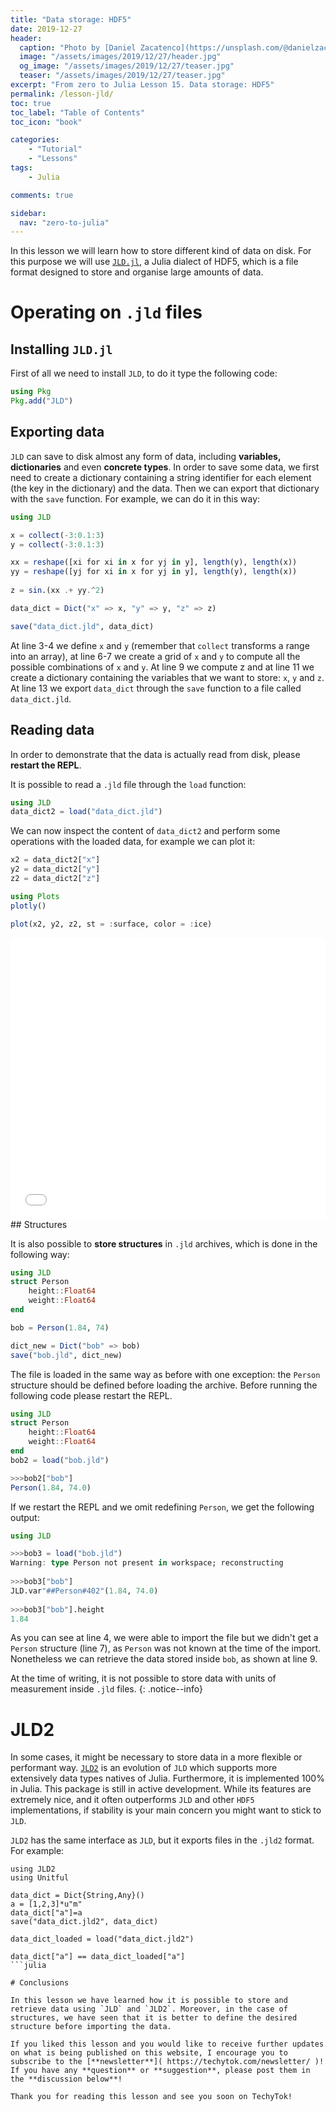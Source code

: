 ```yaml
---
title: "Data storage: HDF5"
date: 2019-12-27
header:
  caption: "Photo by [Daniel Zacatenco](https://unsplash.com/@danielzacatenco) on [Unsplash](https://unsplash.com/)"
  image: "/assets/images/2019/12/27/header.jpg"
  og_image: "/assets/images/2019/12/27/teaser.jpg"
  teaser: "/assets/images/2019/12/27/teaser.jpg"
excerpt: "From zero to Julia Lesson 15. Data storage: HDF5"
permalink: /lesson-jld/
toc: true
toc_label: "Table of Contents"
toc_icon: "book"

categories:
    - "Tutorial"
    - "Lessons"
tags:
    - Julia

comments: true

sidebar:
  nav: "zero-to-julia"
---
```


In this lesson we will learn how to store different kind of data on disk. For this purpose we will use [`JLD.jl`](https://github.com/JuliaIO/JLD.jl), a Julia dialect of HDF5, which is a file format designed to store and organise large amounts of data. 

# Operating on `.jld` files

## Installing `JLD.jl`

First of all we need to install `JLD`, to do it type the following code:

```julia
using Pkg
Pkg.add("JLD")
```

## Exporting data

`JLD` can save to disk almost any form of data, including **variables, dictionaries** and even **concrete types**. In order to save some data, we first need to create a dictionary containing a string identifier for each element (the key in the dictionary) and the data. Then we can export that dictionary with the `save` function. For example, we can do it in this way:

```julia
using JLD

x = collect(-3:0.1:3)
y = collect(-3:0.1:3)

xx = reshape([xi for xi in x for yj in y], length(y), length(x))
yy = reshape([yj for xi in x for yj in y], length(y), length(x))
                                
z = sin.(xx .+ yy.^2)

data_dict = Dict("x" => x, "y" => y, "z" => z)

save("data_dict.jld", data_dict)
```

At line 3-4 we define `x` and `y` (remember that `collect` transforms a range into an array), at line 6-7 we create a grid of `x` and `y` to compute all the possible combinations of `x` and `y`. At line 9 we compute z and at line 11 we create a dictionary containing the variables that we want to store: `x`, `y` and `z`. At line 13 we export `data_dict` through the `save`  function to a file called `data_dict.jld`. 

## Reading data

In order to demonstrate that the data is actually read from disk, please **restart the REPL**.

It is possible to read a `.jld` file through the `load` function:

```julia
using JLD
data_dict2 = load("data_dict.jld")
```

We can now inspect the content of `data_dict2` and perform some operations with the loaded data, for example we can plot it:

```julia
x2 = data_dict2["x"]
y2 = data_dict2["y"]
z2 = data_dict2["z"]

using Plots
plotly()

plot(x2, y2, z2, st = :surface, color = :ice)
```

<iframe width="100%" height="450px" frameborder="0" scrolling="no" src="/assets/images/2019/12/27/img1.html"></iframe>
## Structures

It is also possible to **store structures** in `.jld` archives, which is done in the following way:

```julia
using JLD
struct Person
    height::Float64
    weight::Float64
end

bob = Person(1.84, 74)

dict_new = Dict("bob" => bob)
save("bob.jld", dict_new)
```

The file is loaded in the same way as before with one exception: the `Person` structure should be defined before loading the archive. Before running the following code please restart the REPL.

```julia
using JLD
struct Person
    height::Float64
    weight::Float64
end
bob2 = load("bob.jld")

>>>bob2["bob"]
Person(1.84, 74.0)
```

If we restart the REPL and we omit redefining `Person`, we get the following output:

```julia
using JLD

>>>bob3 = load("bob.jld")
Warning: type Person not present in workspace; reconstructing
    
>>>bob3["bob"]
JLD.var"##Person#402"(1.84, 74.0)
    
>>>bob3["bob"].height
1.84
```

As you can see at line 4, we were able to import the file but we didn't get a `Person` structure (line 7), as `Person` was not known at the time of the import. Nonetheless we can retrieve the data stored inside `bob`, as shown at line 9. 

At the time of writing, it is not possible to store data with units of measurement inside `.jld` files. 
{: .notice--info}

# JLD2
In some cases, it might be necessary to store data in a more flexible or performant way. [`JLD2`](https://github.com/JuliaIO/JLD2.jl) is an evolution of `JLD` which supports more extensively data types natives of Julia. Furthermore, it is implemented 100% in Julia. This package is still in active development. While its features are extremely nice, and it often outperforms `JLD` and other `HDF5` implementations, if stability is your main concern you might want to stick to `JLD`. 

`JLD2` has the same interface as `JLD`, but it exports files in the `.jld2` format. For example:

```
using JLD2
using Unitful

data_dict = Dict{String,Any}()
a = [1,2,3]*u"m"
data_dict["a"]=a
save("data_dict.jld2", data_dict)

data_dict_loaded = load("data_dict.jld2")

data_dict["a"] == data_dict_loaded["a"]
```julia

# Conclusions

In this lesson we have learned how it is possible to store and retrieve data using `JLD` and `JLD2`. Moreover, in the case of structures, we have seen that it is better to define the desired structure before importing the data. 

If you liked this lesson and you would like to receive further updates on what is being published on this website, I encourage you to subscribe to the [**newsletter**]( https://techytok.com/newsletter/ )! If you have any **question** or **suggestion**, please post them in the **discussion below**!

Thank you for reading this lesson and see you soon on TechyTok!

